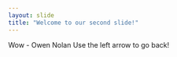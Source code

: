 ```yaml
---
layout: slide
title: "Welcome to our second slide!"
---
```

Wow - Owen Nolan
Use the left arrow to go back!
